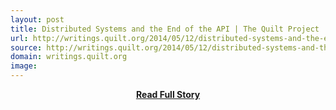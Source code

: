 ```yaml
---
layout: post
title: Distributed Systems and the End of the API | The Quilt Project
url: http://writings.quilt.org/2014/05/12/distributed-systems-and-the-end-of-the-api/
source: http://writings.quilt.org/2014/05/12/distributed-systems-and-the-end-of-the-api/
domain: writings.quilt.org
image: 
---
```


<p></p>
<center><p><a href="http://writings.quilt.org/2014/05/12/distributed-systems-and-the-end-of-the-api/" style='padding:25px; font-sze:18px; font-weight: bold;'>Read Full Story</a></p></center>
